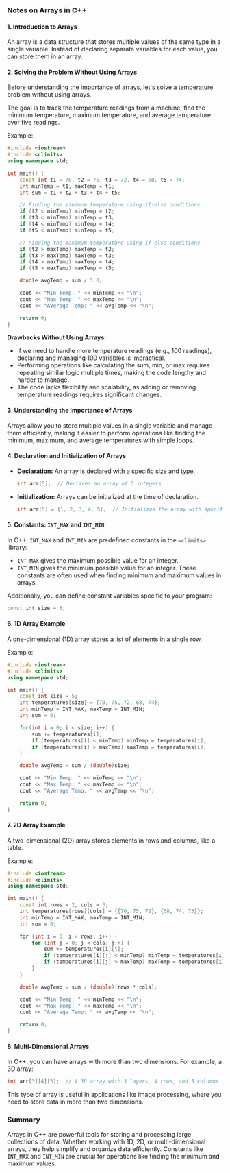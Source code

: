 ### Notes on Arrays in C++

#### 1. **Introduction to Arrays**
An array is a data structure that stores multiple values of the same type in a single variable. Instead of declaring separate variables for each value, you can store them in an array.

#### 2. **Solving the Problem Without Using Arrays**
Before understanding the importance of arrays, let's solve a temperature problem without using arrays.

The goal is to track the temperature readings from a machine, find the minimum temperature, maximum temperature, and average temperature over five readings.

Example:
```cpp
#include <iostream>
#include <climits>
using namespace std;

int main() {
    const int t1 = 70, t2 = 75, t3 = 72, t4 = 68, t5 = 74;
    int minTemp = t1, maxTemp = t1;
    int sum = t1 + t2 + t3 + t4 + t5;

    // Finding the minimum temperature using if-else conditions
    if (t2 < minTemp) minTemp = t2;
    if (t3 < minTemp) minTemp = t3;
    if (t4 < minTemp) minTemp = t4;
    if (t5 < minTemp) minTemp = t5;

    // Finding the maximum temperature using if-else conditions
    if (t2 > maxTemp) maxTemp = t2;
    if (t3 > maxTemp) maxTemp = t3;
    if (t4 > maxTemp) maxTemp = t4;
    if (t5 > maxTemp) maxTemp = t5;

    double avgTemp = sum / 5.0;

    cout << "Min Temp: " << minTemp << "\n";
    cout << "Max Temp: " << maxTemp << "\n";
    cout << "Average Temp: " << avgTemp << "\n";

    return 0;
}
```

**Drawbacks Without Using Arrays:**
- If we need to handle more temperature readings (e.g., 100 readings), declaring and managing 100 variables is impractical.
- Performing operations like calculating the sum, min, or max requires repeating similar logic multiple times, making the code lengthy and harder to manage.
- The code lacks flexibility and scalability, as adding or removing temperature readings requires significant changes.

#### 3. **Understanding the Importance of Arrays**
Arrays allow you to store multiple values in a single variable and manage them efficiently, making it easier to perform operations like finding the minimum, maximum, and average temperatures with simple loops.

#### 4. **Declaration and Initialization of Arrays**
- **Declaration:** An array is declared with a specific size and type.
  ```cpp
  int arr[5];  // Declares an array of 5 integers
  ```
- **Initialization:** Arrays can be initialized at the time of declaration.
  ```cpp
  int arr[5] = {1, 2, 3, 4, 5};  // Initializes the array with specified values
  ```

#### 5. **Constants: `INT_MAX` and `INT_MIN`**
In C++, `INT_MAX` and `INT_MIN` are predefined constants in the `<climits>` library:
- `INT_MAX` gives the maximum possible value for an integer.
- `INT_MIN` gives the minimum possible value for an integer.
These constants are often used when finding minimum and maximum values in arrays.

Additionally, you can define constant variables specific to your program:
```cpp
const int size = 5;
```

#### 6. **1D Array Example**
A one-dimensional (1D) array stores a list of elements in a single row.

Example:
```cpp
#include <iostream>
#include <climits>
using namespace std;

int main() {
    const int size = 5;
    int temperatures[size] = {70, 75, 72, 68, 74};
    int minTemp = INT_MAX, maxTemp = INT_MIN;
    int sum = 0;

    for(int i = 0; i < size; i++) {
        sum += temperatures[i];
        if (temperatures[i] < minTemp) minTemp = temperatures[i];
        if (temperatures[i] > maxTemp) maxTemp = temperatures[i];
    }

    double avgTemp = sum / (double)size;

    cout << "Min Temp: " << minTemp << "\n";
    cout << "Max Temp: " << maxTemp << "\n";
    cout << "Average Temp: " << avgTemp << "\n";

    return 0;
}
```

#### 7. **2D Array Example**
A two-dimensional (2D) array stores elements in rows and columns, like a table.

Example:
```cpp
#include <iostream>
#include <climits>
using namespace std;

int main() {
    const int rows = 2, cols = 3;
    int temperatures[rows][cols] = {{70, 75, 72}, {68, 74, 73}};
    int minTemp = INT_MAX, maxTemp = INT_MIN;
    int sum = 0;

    for (int i = 0; i < rows; i++) {
        for (int j = 0; j < cols; j++) {
            sum += temperatures[i][j];
            if (temperatures[i][j] < minTemp) minTemp = temperatures[i][j];
            if (temperatures[i][j] > maxTemp) maxTemp = temperatures[i][j];
        }
    }

    double avgTemp = sum / (double)(rows * cols);

    cout << "Min Temp: " << minTemp << "\n";
    cout << "Max Temp: " << maxTemp << "\n";
    cout << "Average Temp: " << avgTemp << "\n";

    return 0;
}
```

#### 8. **Multi-Dimensional Arrays**
In C++, you can have arrays with more than two dimensions. For example, a 3D array:
```cpp
int arr[3][4][5];  // A 3D array with 3 layers, 4 rows, and 5 columns
```
This type of array is useful in applications like image processing, where you need to store data in more than two dimensions.

### Summary
Arrays in C++ are powerful tools for storing and processing large collections of data. Whether working with 1D, 2D, or multi-dimensional arrays, they help simplify and organize data efficiently. Constants like `INT_MAX` and `INT_MIN` are crucial for operations like finding the minimum and maximum values.